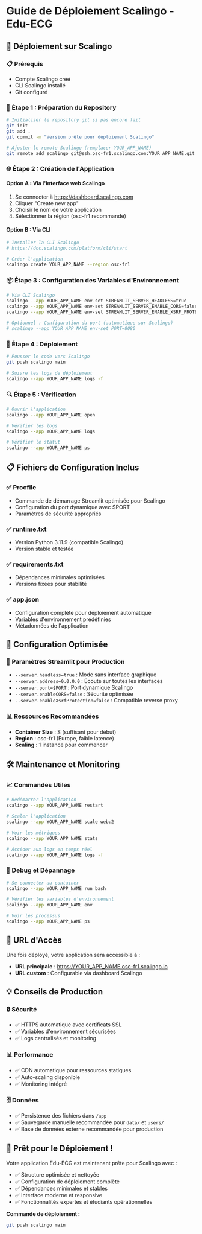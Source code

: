 # Guide de Déploiement Scalingo - Edu-ECG

## 🚀 Déploiement sur Scalingo

### 📋 Prérequis
- Compte Scalingo créé
- CLI Scalingo installé
- Git configuré

### 🔧 Étape 1 : Préparation du Repository

```bash
# Initialiser le repository git si pas encore fait
git init
git add .
git commit -m "Version prête pour déploiement Scalingo"

# Ajouter le remote Scalingo (remplacer YOUR_APP_NAME)
git remote add scalingo git@ssh.osc-fr1.scalingo.com:YOUR_APP_NAME.git
```

### 🌐 Étape 2 : Création de l'Application

#### Option A : Via l'interface web Scalingo
1. Se connecter à https://dashboard.scalingo.com
2. Cliquer "Create new app"
3. Choisir le nom de votre application
4. Sélectionner la région (osc-fr1 recommandé)

#### Option B : Via CLI
```bash
# Installer la CLI Scalingo
# https://doc.scalingo.com/platform/cli/start

# Créer l'application
scalingo create YOUR_APP_NAME --region osc-fr1
```

### 📦 Étape 3 : Configuration des Variables d'Environnement

```bash
# Via CLI Scalingo
scalingo --app YOUR_APP_NAME env-set STREAMLIT_SERVER_HEADLESS=true
scalingo --app YOUR_APP_NAME env-set STREAMLIT_SERVER_ENABLE_CORS=false
scalingo --app YOUR_APP_NAME env-set STREAMLIT_SERVER_ENABLE_XSRF_PROTECTION=false

# Optionnel : Configuration du port (automatique sur Scalingo)
# scalingo --app YOUR_APP_NAME env-set PORT=8080
```

### 🚀 Étape 4 : Déploiement

```bash
# Pousser le code vers Scalingo
git push scalingo main

# Suivre les logs de déploiement
scalingo --app YOUR_APP_NAME logs -f
```

### 🔍 Étape 5 : Vérification

```bash
# Ouvrir l'application
scalingo --app YOUR_APP_NAME open

# Vérifier les logs
scalingo --app YOUR_APP_NAME logs

# Vérifier le statut
scalingo --app YOUR_APP_NAME ps
```

## 📋 Fichiers de Configuration Inclus

### ✅ Procfile
- Commande de démarrage Streamlit optimisée pour Scalingo
- Configuration du port dynamique avec $PORT
- Paramètres de sécurité appropriés

### ✅ runtime.txt
- Version Python 3.11.9 (compatible Scalingo)
- Version stable et testée

### ✅ requirements.txt
- Dépendances minimales optimisées
- Versions fixées pour stabilité

### ✅ app.json
- Configuration complète pour déploiement automatique
- Variables d'environnement prédéfinies
- Métadonnées de l'application

## 🎯 Configuration Optimisée

### 🔧 Paramètres Streamlit pour Production
- `--server.headless=true` : Mode sans interface graphique
- `--server.address=0.0.0.0` : Écoute sur toutes les interfaces
- `--server.port=$PORT` : Port dynamique Scalingo
- `--server.enableCORS=false` : Sécurité optimisée
- `--server.enableXsrfProtection=false` : Compatible reverse proxy

### 📊 Ressources Recommandées
- **Container Size** : S (suffisant pour début)
- **Region** : osc-fr1 (Europe, faible latence)
- **Scaling** : 1 instance pour commencer

## 🛠️ Maintenance et Monitoring

### 📈 Commandes Utiles
```bash
# Redémarrer l'application
scalingo --app YOUR_APP_NAME restart

# Scaler l'application
scalingo --app YOUR_APP_NAME scale web:2

# Voir les métriques
scalingo --app YOUR_APP_NAME stats

# Accéder aux logs en temps réel
scalingo --app YOUR_APP_NAME logs -f
```

### 🔧 Debug et Dépannage
```bash
# Se connecter au container
scalingo --app YOUR_APP_NAME run bash

# Vérifier les variables d'environnement
scalingo --app YOUR_APP_NAME env

# Voir les processus
scalingo --app YOUR_APP_NAME ps
```

## 🎯 URL d'Accès

Une fois déployé, votre application sera accessible à :
- **URL principale** : https://YOUR_APP_NAME.osc-fr1.scalingo.io
- **URL custom** : Configurable via dashboard Scalingo

## 💡 Conseils de Production

### 🔒 Sécurité
- ✅ HTTPS automatique avec certificats SSL
- ✅ Variables d'environnement sécurisées
- ✅ Logs centralisés et monitoring

### 📊 Performance
- ✅ CDN automatique pour ressources statiques
- ✅ Auto-scaling disponible
- ✅ Monitoring intégré

### 🗄️ Données
- ✅ Persistence des fichiers dans `/app`
- ✅ Sauvegarde manuelle recommandée pour `data/` et `users/`
- ✅ Base de données externe recommandée pour production

## 🚀 Prêt pour le Déploiement !

Votre application Edu-ECG est maintenant prête pour Scalingo avec :
- ✅ Structure optimisée et nettoyée
- ✅ Configuration de déploiement complète
- ✅ Dépendances minimales et stables
- ✅ Interface moderne et responsive
- ✅ Fonctionnalités expertes et étudiants opérationnelles

**Commande de déploiement :**
```bash
git push scalingo main
```
